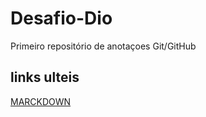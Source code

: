 # Desafio-Dio
Primeiro repositório de anotaçoes Git/GitHub

## links  ulteis
[MARCKDOWN](https://www.markdownguide.org/getting-started/)


